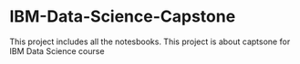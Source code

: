 # IBM-Data-Science-Capstone
This project includes all the notesbooks. This project is about captsone for IBM Data Science course
